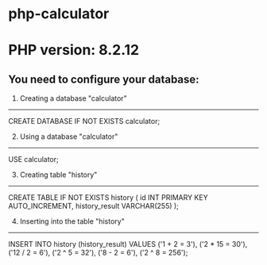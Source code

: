 # php-calculator

# PHP version: 8.2.12

You need to configure your database:
--------------------------------------------------

1. Creating a database "calculator"
--------------------------------------------------
CREATE DATABASE IF NOT EXISTS calculator;

2. Using a database "calculator"
--------------------------------------------------
USE calculator;

3. Creating table "history"
--------------------------------------------------
CREATE TABLE IF NOT EXISTS history (
    id INT PRIMARY KEY AUTO_INCREMENT,
    history_result VARCHAR(255)
);

4. Inserting into the table "history"
--------------------------------------------------
INSERT INTO history (history_result) VALUES
    ('1 + 2 = 3'),
    ('2 * 15 = 30'),
    ('12 / 2 = 6'),
    ('2 ^ 5 = 32'),
    ('8 - 2 = 6'),
    ('2 ^ 8 = 256');